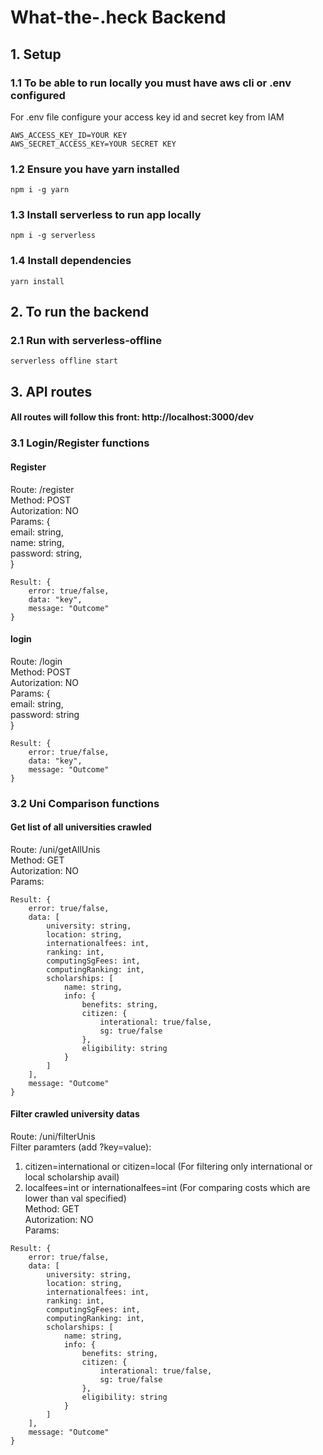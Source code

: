 # What-the-.heck Backend

## 1. Setup
### 1.1 To be able to run locally you must have aws cli or .env configured
For .env file configure your access key id and secret key from IAM
```
AWS_ACCESS_KEY_ID=YOUR KEY
AWS_SECRET_ACCESS_KEY=YOUR SECRET KEY
```
### 1.2 Ensure you have yarn installed
```
npm i -g yarn
```
### 1.3 Install serverless to run app locally
```
npm i -g serverless 
```
### 1.4 Install dependencies
```
yarn install
```

## 2. To run the backend
### 2.1 Run with serverless-offline
```
serverless offline start
```
## 3. API routes
#### All routes will follow this front: http://localhost:3000/dev

### 3.1 Login/Register functions
#### Register
Route: /register  
Method: POST  
Autorization: NO  
Params: {  
    email: string,  
    name: string,  
    password: string,  
}
```
Result: {  
    error: true/false,  
    data: "key",  
    message: "Outcome"  
}
```
#### login
Route: /login    
Method: POST  
Autorization: NO  
Params: {  
    email: string,  
    password: string  
}
```
Result: {  
    error: true/false,  
    data: "key",  
    message: "Outcome"  
}
```
### 3.2 Uni Comparison functions
#### Get list of all universities crawled
Route: /uni/getAllUnis  
Method: GET  
Autorization: NO  
Params: 
```
Result: {  
    error: true/false,  
    data: [
        university: string,  
        location: string,  
        internationalfees: int,  
        ranking: int,  
        computingSgFees: int,  
        computingRanking: int,  
        scholarships: [  
            name: string,  
            info: {  
                benefits: string,  
                citizen: {  
                    interational: true/false,  
                    sg: true/false  
                },  
                eligibility: string  
            }  
        ]  
    ],  
    message: "Outcome"  
}
```
#### Filter crawled university datas
Route: /uni/filterUnis  
Filter paramters (add ?key=value):  
1. citizen=international or citizen=local (For filtering only international or local scholarship avail)  
2. localfees=int or internationalfees=int (For comparing costs which are lower than val specified)  
Method: GET  
Autorization: NO  
Params: 
```
Result: {  
    error: true/false,  
    data: [
        university: string,  
        location: string,  
        internationalfees: int,  
        ranking: int,  
        computingSgFees: int,  
        computingRanking: int,  
        scholarships: [  
            name: string,  
            info: {  
                benefits: string,  
                citizen: {  
                    interational: true/false,  
                    sg: true/false  
                },  
                eligibility: string  
            }  
        ]  
    ],  
    message: "Outcome"  
}
```